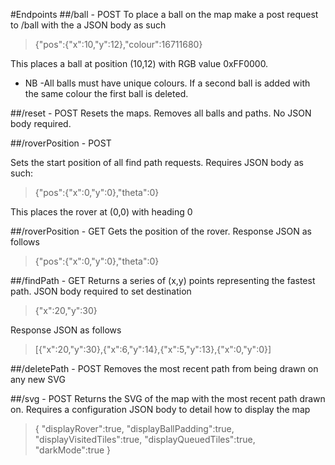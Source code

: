 #Endpoints
##/ball - POST
To place a ball on the map make a post request to /ball with the a JSON body as such 
>{"pos":{"x":10,"y":12},"colour":16711680}

This places a ball at position (10,12) with RGB value 0xFF0000.
* NB -All balls must have unique colours. If a second ball is added with the same colour the first ball is deleted.

##/reset - POST
Resets the maps. Removes all balls and paths. No JSON body required.

##/roverPosition - POST

Sets the start position of all find path requests. Requires JSON body as such:
>{"pos":{"x":0,"y":0},"theta":0}

This places the rover at (0,0) with heading 0

##/roverPosition - GET
Gets the position of the rover. Response JSON as follows
>{"pos":{"x":0,"y":0},"theta":0}

##/findPath  - GET
Returns a series of (x,y) points representing the fastest path. JSON body required to set destination

>{"x":20,"y":30}

Response JSON as follows

>[{"x":20,"y":30},{"x":6,"y":14},{"x":5,"y":13},{"x":0,"y":0}]

##/deletePath - POST
Removes the most recent path from being drawn on any new SVG

##/svg - POST
Returns the SVG of the map with the most recent path drawn on. Requires a configuration JSON body to detail how to display the map
>{
"displayRover":true,
"displayBallPadding":true,
"displayVisitedTiles":true,
"displayQueuedTiles":true,
"darkMode":true
}
